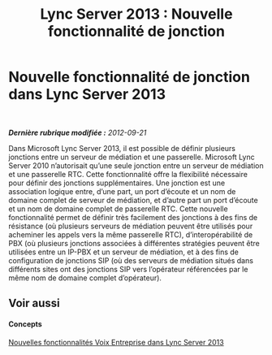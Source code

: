 ﻿---
title: 'Lync Server 2013 : Nouvelle fonctionnalité de jonction'
TOCTitle: Nouvelle fonctionnalité de jonction
ms:assetid: 9b398bc8-2760-4218-b1a4-89b9694b1171
ms:mtpsurl: https://technet.microsoft.com/fr-fr/library/JJ688152(v=OCS.15)
ms:contentKeyID: 49891461
ms.date: 05/20/2016
mtps_version: v=OCS.15
ms.translationtype: HT
---

# Nouvelle fonctionnalité de jonction dans Lync Server 2013

 

_**Dernière rubrique modifiée :** 2012-09-21_

Dans Microsoft Lync Server 2013, il est possible de définir plusieurs jonctions entre un serveur de médiation et une passerelle. Microsoft Lync Server 2010 n’autorisait qu’une seule jonction entre un serveur de médiation et une passerelle RTC. Cette fonctionnalité offre la flexibilité nécessaire pour définir des jonctions supplémentaires. Une jonction est une association logique entre, d’une part, un port d’écoute et un nom de domaine complet de serveur de médiation, et d’autre part un port d’écoute et un nom de domaine complet de passerelle RTC. Cette nouvelle fonctionnalité permet de définir très facilement des jonctions à des fins de résistance (où plusieurs serveurs de médiation peuvent être utilisés pour acheminer les appels vers la même passerelle RTC), d’interopérabilité de PBX (où plusieurs jonctions associées à différentes stratégies peuvent être utilisées entre un IP-PBX et un serveur de médiation, et à des fins de configuration de jonctions SIP (où des serveurs de médiation situés dans différents sites ont des jonctions SIP vers l’opérateur référencées par le même nom de domaine complet d’opérateur).

## Voir aussi

#### Concepts

[Nouvelles fonctionnalités Voix Entreprise dans Lync Server 2013](lync-server-2013-new-enterprise-voice-features.md)

